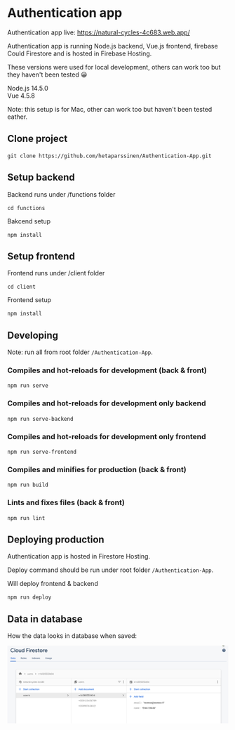 # Authentication app

Authentication app live: https://natural-cycles-4c683.web.app/

Authentication app is running Node.js backend, Vue.js frontend, firebase Could Firestore and is hosted in Firebase Hosting.

These versions were used for local development, others can work too but they haven't been tested 😀

Node.js 14.5.0<br>
Vue 4.5.8

Note: this setup is for Mac, other can work too but haven't been tested eather.


## Clone project
```
git clone https://github.com/hetaparssinen/Authentication-App.git
```


## Setup backend

Backend runs under /functions folder

```
cd functions
```

Bakcend setup
```
npm install
```


## Setup frontend

Frontend runs under /client folder

```
cd client
```

Frontend setup
```
npm install
```


## Developing

Note: run all from root folder `/Authentication-App`.

### Compiles and hot-reloads for development (back & front)
```
npm run serve
```
### Compiles and hot-reloads for development only backend
```
npm run serve-backend
```
### Compiles and hot-reloads for development only frontend
```
npm run serve-frontend
```

### Compiles and minifies for production (back & front)
```
npm run build
```

### Lints and fixes files (back & front)
```
npm run lint
```



## Deploying production
Authentication app is hosted in Firestore Hosting.

Deploy command should be run under root folder `/Authentication-App`.

Will deploy frontend & backend
```
npm run deploy
```

## Data in database

How the data looks in database when saved:

![DB Example](https://raw.githubusercontent.com/hetaparssinen/Authentication-App/master/db-example.png?token=ACK52WSGZGMW2RRGMJ7RFZ27XOJ2Y)



